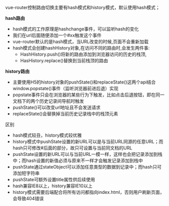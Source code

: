 vue-router控制路由切换主要有hash模式和history模式，默认使用hash模式；

 **hash路由**

* hash模式的工作原理是hashchange事件，可以监听hash的变化
* 我们在url后面随便添加一个#xx触发这个事件
* vue-router默认的是hash模式，当URL改变的时候,页面不会重新加载
* hash模式会创建hashHistory对象,在访问不同的路由时,会发生两件事: 
  * HashHistory.push()将新的路由添加到浏览器访问的历史的栈顶,
  * HasHistory.replace()替换到当前栈顶的路由

**history路由**

* 主要使用H5的history对象的pushState()和replaceState()这两个api结合window.popstate()事件（监听浏览器前进后退）实现
* popstate事件只会在浏览器的某些行为下触发，比如点击后退按钮，即在同一文档下的两个历史记录间导航时触发
* pushState()可以改变url地址且不会发送请求
* replaceState()会替换掉当前历史记录栈中的栈顶元素

区别

* hash模式较丑，history模式较优雅
* history模式中pushState设置的新URL可以是与当前URL同源的任意URL；而hash只可修改#后面的部分，故只可设置与当前同文档的URL
* pushState设置的新URL可以与当前URL一模一样，这样也会把记录添加到栈中；而hash设置的新值必须与原来不一样才会触发记录添加到栈中
* pushState通过stateObject可以添加任意类型的数据到记录中；而hash只可添加短字符串
*  pushState可额外设置title属性供后续使用
* hash兼容IE8以上，history兼容IE10以上
* history模式需要后端配合将所有访问都指向index.html，否则用户刷新页面，会导致404错误
